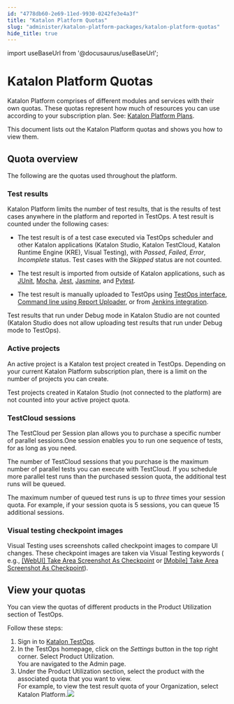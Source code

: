 ```yaml
---
id: "4778db60-2e69-11ed-9930-0242fe3e4a3f"
title: "Katalon Platform Quotas"
slug: "administer/katalon-platform-packages/katalon-platform-quotas"
hide_title: true
---
```

import useBaseUrl from '@docusaurus/useBaseUrl';


# <a id="concept-6067" class="anchor_top_offset"/><a id="ariaid-title1" class="anchor_top_offset"/>Katalon Platform Quotas

<p xmlns="http://www.w3.org/1999/xhtml" className="p"><span className="ph">Katalon Platform</span> comprises of different modules and services with their own quotas. These quotas represent how much of resources you can use according to your subscription plan. See: <a className="xref" href="/administer/katalon-platform-packages/katalon-platform-plans">Katalon Platform Plans</a>.</p> 
<p xmlns="http://www.w3.org/1999/xhtml" className="p">This document lists out the <span className="ph">Katalon Platform</span> quotas and shows you how to view them.</p> 

## <a id="concept-8991" class="anchor_top_offset"/>Quota overview

<p xmlns="http://www.w3.org/1999/xhtml" className="p">The following are the quotas used throughout the platform.</p> 

### Test results

                        
<div xmlns="http://www.w3.org/1999/xhtml" className="p"><span className="ph">Katalon Platform</span> limits the number of test results, that is the results of test cases anywhere in the platform and reported in <span className="ph">TestOps</span>. A test result is counted under the following cases: <ul className="ul"><li className="li">
      <p className="p">The test result is of a test case executed via <span className="ph">TestOps</span> scheduler and other Katalon applications (<span className="ph">Katalon Studio</span>, <span className="ph">Katalon TestCloud</span>, <span className="ph">Katalon Runtime Engine (KRE)</span>, <span className="ph">Visual Testing</span>), with <em className="ph i">Passed</em>, <em className="ph i">Failed</em>, <em className="ph i">Error</em>, <em className="ph i">Incomplete</em> status. Test cases with the <em className="ph i">Skipped</em> status are not counted.</p>
    </li><li className="li">
      <p className="p">The test result is imported from outside of Katalon applications, such as <a className="xref" href="/analyze/reports/upload-test-reports/upload-junit-and-katalon-studio-report-files-to-katalon-testops-manually">JUnit</a>, <a className="xref" href="/analyze/reports/upload-test-reports/upload-reports-from-other-framework/upload-test-reports-from-mocha-to-katalon-testops">Mocha</a>, <a className="xref" href="/analyze/reports/upload-test-reports/upload-reports-from-other-framework/upload-test-reports-from-jest-to-katalon-testops">Jest</a>, <a className="xref" href="/analyze/reports/upload-test-reports/upload-reports-from-other-framework/upload-test-reports-from-jasmine-to-katalon-testops">Jasmine</a>, and <a className="xref" href="/analyze/reports/upload-test-reports/upload-reports-from-other-framework/upload-test-reports-from-pytest-to-katalon-testops">Pytest</a>.</p>
    </li><li className="li">The test result is manually uploaded to <span className="ph">TestOps</span> using <a className="xref" href="/analyze/reports/upload-test-reports/upload-junit-and-katalon-studio-report-files-to-katalon-testops-manually">TestOps interface</a>, <a className="xref" href="/analyze/reports/upload-test-reports/upload-junit-and-report-files-to-using-command-line">Command line using Report Uploader</a>, or from <a className="xref" href="/execute/cicd-integrations/jenkins-integration/use-katalon-plugins-for-jenkins-integration/integrate-jenkins-with-testops">Jenkins integration</a>.</li></ul></div>
            
<p xmlns="http://www.w3.org/1999/xhtml" className="p">Test results that run under Debug mode in <span className="ph">Katalon Studio</span> are not counted (<span className="ph">Katalon Studio</span> does not allow uploading test results that run under Debug mode to <span className="ph">TestOps</span>).</p> 
        

### Active projects

                        
<p xmlns="http://www.w3.org/1999/xhtml" className="p">An active project is a <span className="ph">Katalon</span> test project created in <span className="ph">TestOps</span>. Depending on your current <span className="ph">Katalon Platform</span> subscription plan, there is a limit on the number of projects you can create.</p> 
            
<p xmlns="http://www.w3.org/1999/xhtml" className="p">Test projects created in <span className="ph">Katalon Studio</span> (not connected to the platform) are not counted into your active project quota.</p> 
        

### TestCloud sessions

                        
<p xmlns="http://www.w3.org/1999/xhtml" className="p">The TestCloud per Session plan allows you to purchase a specific number of parallel sessions.One session enables you to run one sequence of tests, for as long as you need.</p> 
            
<p xmlns="http://www.w3.org/1999/xhtml" className="p">The number of TestCloud sessions that you purchase is the maximum number of parallel tests you can execute with TestCloud. If you schedule more parallel test runs than the purchased session quota, the additional test runs will be queued. </p> 
            
<p xmlns="http://www.w3.org/1999/xhtml" className="p">The maximum number of queued test runs is up to <em className="ph i">three</em> times your session quota. For example, if your session quota is 5 sessions, you can queue 15 additional sessions.</p> 
        

### Visual testing checkpoint images

                        
<p xmlns="http://www.w3.org/1999/xhtml" className="p"><span className="ph">Visual Testing</span> uses screenshots called checkpoint images to compare UI changes. These checkpoint images are taken via <span className="ph">Visual Testing</span> keywords ( e.g., <a className="xref" href="/create-tests/keywords/keyword-description-in-katalon-studio/visual-based-web-testing-keywords/webui-take-area-screenshot-as-checkpoint">[WebUI] Take Area Screenshot As Checkpoint</a> or <a className="xref" href="/create-tests/keywords/keyword-description-in-katalon-studio/visual-based-mobile-testing-keywords/mobile-take-area-screenshot-as-checkpoint">[Mobile] Take Area Screenshot As Checkpoint</a>).</p> 
        

## <a id="task-5674" class="anchor_top_offset"/>View your quotas

<section xmlns="http://www.w3.org/1999/xhtml" className="section context"><p className="p">You can view the quotas of different products in  the <span className="ph uicontrol">Product Utilization</span> section of <span className="ph">TestOps</span>.</p><p className="p">Follow these steps:</p></section> 
<ol xmlns="http://www.w3.org/1999/xhtml" className="ol steps"><li className="li step stepexpand"><span className="ph cmd">Sign in to <a className="xref j-external-link" href="https://testops.katalon.io/" target="_blank">Katalon TestOps</a>.</span></li><li className="li step stepexpand"><span className="ph cmd">In the <span className="ph uicontrol">TestOps</span> homepage, click on the <em className="ph i">Settings</em> button in the top right corner. Select <span className="ph uicontrol">Product Utilization</span>.</span><div className="itemgroup stepresult">You are navigated to the <span className="ph uicontrol">Admin</span> page.</div></li><li className="li step stepexpand"><span className="ph cmd">Under the <span className="ph uicontrol">Product Utilization</span> section, select the product with the associated quota that you want to view.</span><div className="itemgroup stepxmp">For example, to view the test result quota of your Organization, select <span className="ph uicontrol">Katalon Platform</span>.<img className="image" width={700} src={useBaseUrl("/26b6e090-3321-11ed-9930-0242fe3e4a3f.png")} /></div></li></ol> 
